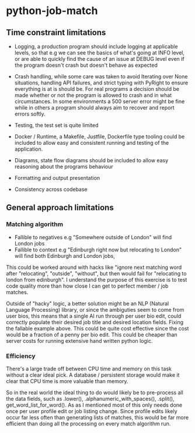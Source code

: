 # python-job-match

## Time constraint limitations

- Logging, a production program should include logging at applicable levels, so that e.g we can see the basics of what's going at INFO level, or are able to quickly find the cause of an issue at DEBUG level even if the program doesn't crash but doesn't behave as expected

- Crash handling, while some care was taken to avoid Iterating over None situations, handling API failures, and strict typing with PyRight to ensure everything is at is should be. For real programs a decision should be made whether or not the program is allowed to crash and in what circumstances. In some environments a 500 server error might be fine while in others a program should always aim to recover and report errors softly.

- Testing, the test set is quite limited

- Docker / Runtime, a Makefile, Justfile, Dockerfile type tooling could be included to allow easy and consistent running and testing of the application.

- Diagrams, state flow diagrams should be included to allow easy reasoning about the programs behaviour

- Formatting and output presentation

- Consistency across codebase

## General approach limitations

### Matching algorithm

- Fallible to negatives e.g "Somewhere outside of London" will find London jobs
- Fallible to context e.g "Edinburgh right now but relocating to London" will
find both Edinburgh and London jobs,

This could be worked around with hacks like "ignore next matching word after
"relocating", "outside", "without", but then would fail for "relocating to
london from edinburgh". I understand the purpose of this exercise is to test code quality more than how close I can get to perfect member / job matches.

Outside of "hacky" logic, a better solution might be an NLP (Natural Language Processing) library, or since the ambiguties seem to come from user bios, this means that a single AI run through per user
bio edit, could correctly populate their desired job title and desired location
fields. Fixing the fallable example above. This could be quite cost effective since the cost would be a fraction of
a penny per bio edit. This could be cheaper than server costs for running
extensive hand written python logic.

### Efficiency

There's a large trade off between CPU time and memory on this task without a clear ideal pick. A database / persistent storage would make it clear that CPU time is more valuable than memory.

So in the real world the ideal thing to do would likely be to pre-process all the data fields, such as .lower(), .alphanumeric_with_spaces(), .split(), get_word_list_for_word(). As as I mentioned most of this only needs done once per user profile edit or job listing change. Since profile edits likely occur far less often than generating lists of matches, this would be far more efficient than doing all the processing on every match algorithm run.
